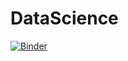 # DataScience
[![Binder](https://mybinder.org/badge_logo.svg)](https://mybinder.org/v2/gh/adfavelas/DataScience/HEAD)
